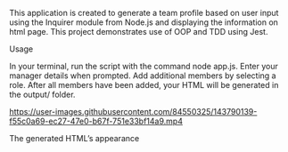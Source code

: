 This application is created to generate a team profile based on user input using the Inquirer module from Node.js and displaying the information on  html page. This project demonstrates use of OOP and TDD using Jest.


Usage

In your terminal, run the script with the command node app.js.
Enter your manager details when prompted.
Add additional members by selecting a role.
After all members have been added, your HTML will be generated in the output/ folder.

https://user-images.githubusercontent.com/84550325/143790139-f55c0a69-ec27-47e0-b67f-751e33bf14a9.mp4

The generated HTML’s appearance


